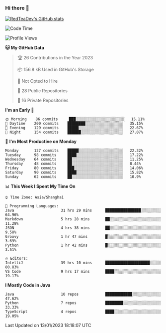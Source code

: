 ### Hi there 👋

<!--
**RedTeaDev/RedTeaDev** is a ✨ _special_ ✨ repository because its `README.md` (this file) appears on your GitHub profile.

Here are some ideas to get you started:

- 🔭 I’m currently working on ...
- 🌱 I’m currently learning ...
- 👯 I’m looking to collaborate on ...
- 🤔 I’m looking for help with ...
- 💬 Ask me about ...
- 📫 How to reach me: ...
- 😄 Pronouns: ...
- ⚡ Fun fact: ...
-->

<!--
[![wakatime](https://wakatime.com/badge/user/6b101ed0-04c0-4490-9283-eb61f2efff96.svg)](https://wakatime.com/@6b101ed0-04c0-4490-9283-eb61f2efff96)
!-->

[![RedTeaDev's GitHub stats](https://github-readme-stats.vercel.app/api?username=RedTeaDev)](https://github.com/anuraghazra/github-readme-stats)
<!--
[![willianrod's wakatime stats](https://github-readme-stats.vercel.app/api/wakatime?username=RedTeaDev)](https://github.com/anuraghazra/github-readme-stats)
!-->
<!--START_SECTION:waka-->
![Code Time](http://img.shields.io/badge/Code%20Time-1%2C133%20hrs%2038%20mins-blue)

![Profile Views](http://img.shields.io/badge/Profile%20Views-1-blue)

**🐱 My GitHub Data** 

> 🏆 26 Contributions in the Year 2023
 > 
> 📦 156.8 kB Used in GitHub's Storage 
 > 
> 🚫 Not Opted to Hire
 > 
> 📜 28 Public Repositories 
 > 
> 🔑 16 Private Repositories  
 > 
**I'm an Early 🐤** 

```text
🌞 Morning    86 commits     ███░░░░░░░░░░░░░░░░░░░░░░   15.11% 
🌆 Daytime    200 commits    ████████░░░░░░░░░░░░░░░░░   35.15% 
🌃 Evening    129 commits    █████░░░░░░░░░░░░░░░░░░░░   22.67% 
🌙 Night      154 commits    ██████░░░░░░░░░░░░░░░░░░░   27.07%

```
📅 **I'm Most Productive on Monday** 

```text
Monday       127 commits    █████░░░░░░░░░░░░░░░░░░░░   22.32% 
Tuesday      98 commits     ████░░░░░░░░░░░░░░░░░░░░░   17.22% 
Wednesday    64 commits     ██░░░░░░░░░░░░░░░░░░░░░░░   11.25% 
Thursday     48 commits     ██░░░░░░░░░░░░░░░░░░░░░░░   8.44% 
Friday       80 commits     ███░░░░░░░░░░░░░░░░░░░░░░   14.06% 
Saturday     90 commits     ████░░░░░░░░░░░░░░░░░░░░░   15.82% 
Sunday       62 commits     ██░░░░░░░░░░░░░░░░░░░░░░░   10.9%

```


📊 **This Week I Spent My Time On** 

```text
⌚︎ Time Zone: Asia/Shanghai

💬 Programming Languages: 
Java                     31 hrs 29 mins      ████████████████░░░░░░░░░   64.96% 
Markdown                 5 hrs 28 mins       ██░░░░░░░░░░░░░░░░░░░░░░░   11.28% 
JSON                     4 hrs 38 mins       ██░░░░░░░░░░░░░░░░░░░░░░░   9.58% 
Groovy                   1 hr 47 mins        █░░░░░░░░░░░░░░░░░░░░░░░░   3.69% 
Python                   1 hr 42 mins        █░░░░░░░░░░░░░░░░░░░░░░░░   3.51%

🔥 Editors: 
IntelliJ                 39 hrs 10 mins      ████████████████████░░░░░   80.83% 
VS Code                  9 hrs 17 mins       ████░░░░░░░░░░░░░░░░░░░░░   19.17%

```

**I Mostly Code in Java** 

```text
Java                     10 repos            ████████████░░░░░░░░░░░░░   47.62% 
Python                   7 repos             ████████░░░░░░░░░░░░░░░░░   33.33% 
TypeScript               4 repos             ████░░░░░░░░░░░░░░░░░░░░░   19.05%

```



 Last Updated on 13/01/2023 18:18:07 UTC
<!--END_SECTION:waka-->


